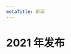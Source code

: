 ```yaml
---
metaTitle: 新闻
---
```


# 2021 年发布

<NewsItem time="2021.05.23" title="腾讯百万级微服务治理平台 polarismesh 正式开源！" introText="polarismesh 是腾讯开源的一款微服务治理平台，为使用不同的开发语言、开发框架和服务网格模式的微服务架构企业用户提供统一的深度服务治理能力。
2019 年，polarismesh 正式在腾讯内部协同共建。2021 年 3 月，polarismesh 已覆盖腾讯各个 BG 及业务，注册的服务数量超过 100 万，接入节点超过 300 万，成为腾讯内部统一的、标准的微服务治理平台。" fileName="new1"></NewsItem>

